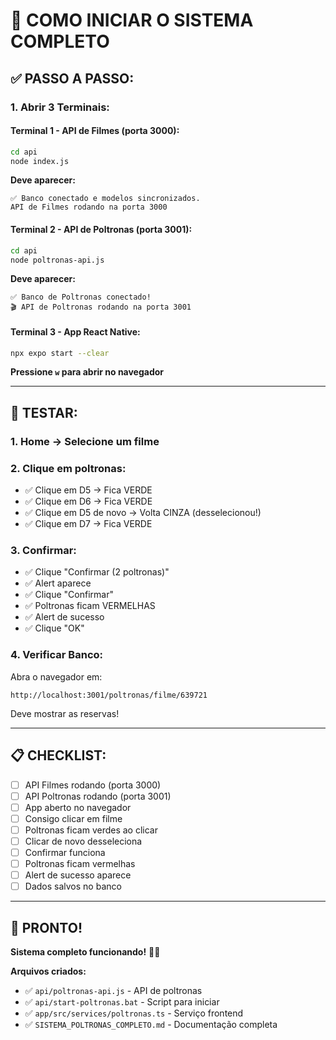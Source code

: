 # 🚀 COMO INICIAR O SISTEMA COMPLETO

## ✅ **PASSO A PASSO:**

### **1. Abrir 3 Terminais:**

#### **Terminal 1 - API de Filmes (porta 3000):**
```bash
cd api
node index.js
```
**Deve aparecer:**
```
✅ Banco conectado e modelos sincronizados.
API de Filmes rodando na porta 3000
```

#### **Terminal 2 - API de Poltronas (porta 3001):**
```bash
cd api
node poltronas-api.js
```
**Deve aparecer:**
```
✅ Banco de Poltronas conectado!
🎬 API de Poltronas rodando na porta 3001
```

#### **Terminal 3 - App React Native:**
```bash
npx expo start --clear
```
**Pressione `w` para abrir no navegador**

---

## 🎯 **TESTAR:**

### **1. Home → Selecione um filme**

### **2. Clique em poltronas:**
- ✅ Clique em D5 → Fica VERDE
- ✅ Clique em D6 → Fica VERDE
- ✅ Clique em D5 de novo → Volta CINZA (desselecionou!)
- ✅ Clique em D7 → Fica VERDE

### **3. Confirmar:**
- ✅ Clique "Confirmar (2 poltronas)"
- ✅ Alert aparece
- ✅ Clique "Confirmar"
- ✅ Poltronas ficam VERMELHAS
- ✅ Alert de sucesso
- ✅ Clique "OK"

### **4. Verificar Banco:**
Abra o navegador em:
```
http://localhost:3001/poltronas/filme/639721
```

Deve mostrar as reservas!

---

## 📋 **CHECKLIST:**

- [ ] API Filmes rodando (porta 3000)
- [ ] API Poltronas rodando (porta 3001)
- [ ] App aberto no navegador
- [ ] Consigo clicar em filme
- [ ] Poltronas ficam verdes ao clicar
- [ ] Clicar de novo desseleciona
- [ ] Confirmar funciona
- [ ] Poltronas ficam vermelhas
- [ ] Alert de sucesso aparece
- [ ] Dados salvos no banco

---

## 🎉 **PRONTO!**

**Sistema completo funcionando!** 🚀✨

**Arquivos criados:**
- ✅ `api/poltronas-api.js` - API de poltronas
- ✅ `api/start-poltronas.bat` - Script para iniciar
- ✅ `app/src/services/poltronas.ts` - Serviço frontend
- ✅ `SISTEMA_POLTRONAS_COMPLETO.md` - Documentação completa

